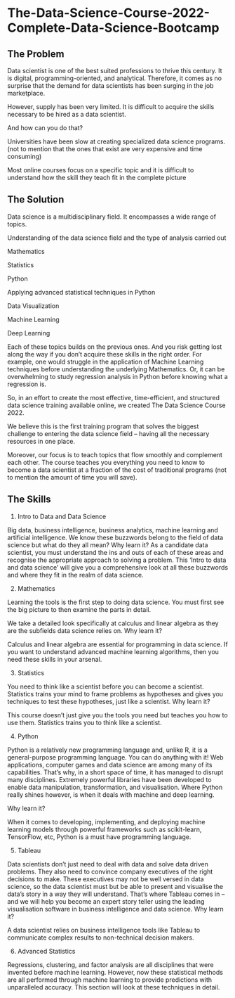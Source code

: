 # The-Data-Science-Course-2022-Complete-Data-Science-Bootcamp

## The Problem

Data scientist is one of the best suited professions to thrive this century. It is digital, programming-oriented, and analytical. Therefore, it comes as no surprise that the demand for data scientists has been surging in the job marketplace.

However, supply has been very limited. It is difficult to acquire the skills necessary to be hired as a data scientist.

And how can you do that?

Universities have been slow at creating specialized data science programs. (not to mention that the ones that exist are very expensive and time consuming)

Most online courses focus on a specific topic and it is difficult to understand how the skill they teach fit in the complete picture

## The Solution

Data science is a multidisciplinary field. It encompasses a wide range of topics.

Understanding of the data science field and the type of analysis carried out

Mathematics

Statistics

Python

Applying advanced statistical techniques in Python

Data Visualization

Machine Learning

Deep Learning

Each of these topics builds on the previous ones. And you risk getting lost along the way if you don’t acquire these skills in the right order. For example, one would struggle in the application of Machine Learning techniques before understanding the underlying Mathematics. Or, it can be overwhelming to study regression analysis in Python before knowing what a regression is.

So, in an effort to create the most effective, time-efficient, and structured data science training available online, we created The Data Science Course 2022.

We believe this is the first training program that solves the biggest challenge to entering the data science field – having all the necessary resources in one place.

Moreover, our focus is to teach topics that flow smoothly and complement each other. The course teaches you everything you need to know to become a data scientist at a fraction of the cost of traditional programs (not to mention the amount of time you will save).

## The Skills

1.  Intro to Data and Data Science

Big data, business intelligence, business analytics, machine learning and artificial intelligence. We know these buzzwords belong to the field of data science but what do they all mean?
Why learn it? As a candidate data scientist, you must understand the ins and outs of each of these areas and recognise the appropriate approach to solving a problem. This ‘Intro to data and data science’ will give you a comprehensive look at all these buzzwords and where they fit in the realm of data science.

2.  Mathematics

Learning the tools is the first step to doing data science. You must first see the big picture to then examine the parts in detail.

We take a detailed look specifically at calculus and linear algebra as they are the subfields data science relies on.
Why learn it?

Calculus and linear algebra are essential for programming in data science. If you want to understand advanced machine learning algorithms, then you need these skills in your arsenal.

3. Statistics

You need to think like a scientist before you can become a scientist. Statistics trains your mind to frame problems as hypotheses and gives you techniques to test these hypotheses, just like a scientist.
Why learn it?

This course doesn’t just give you the tools you need but teaches you how to use them. Statistics trains you to think like a scientist.

4. Python

Python is a relatively new programming language and, unlike R, it is a general-purpose programming language. You can do anything with it! Web applications, computer games and data science are among many of its capabilities. That’s why, in a short space of time, it has managed to disrupt many disciplines. Extremely powerful libraries have been developed to enable data manipulation, transformation, and visualisation. Where Python really shines however, is when it deals with machine and deep learning.

Why learn it?

When it comes to developing, implementing, and deploying machine learning models through powerful frameworks such as scikit-learn, TensorFlow, etc, Python is a must have programming language.

5. Tableau

Data scientists don’t just need to deal with data and solve data driven problems. They also need to convince company executives of the right decisions to make. These executives may not be well versed in data science, so the data scientist must but be able to present and visualise the data’s story in a way they will understand. That’s where Tableau comes in – and we will help you become an expert story teller using the leading visualisation software in business intelligence and data science.
Why learn it?

A data scientist relies on business intelligence tools like Tableau to communicate complex results to non-technical decision makers.

6.  Advanced Statistics

Regressions, clustering, and factor analysis are all disciplines that were invented before machine learning. However, now these statistical methods are all performed through machine learning to provide predictions with unparalleled accuracy. This section will look at these techniques in detail.
